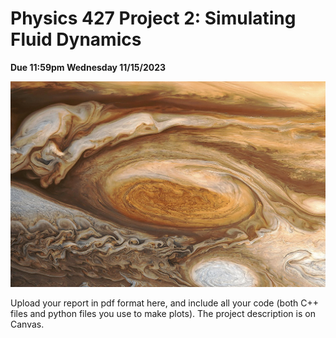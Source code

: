 # Physics 427 Project 2: Simulating Fluid Dynamics

__Due 11:59pm Wednesday 11/15/2023__

![Red Spot](jupiter-red-spot.jpg)

Upload your report in pdf format here, and include all your code (both C++ files and python files you use to make plots). The project description is on Canvas.
